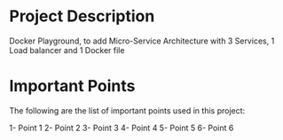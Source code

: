 # Project Description

Docker Playground, to add Micro-Service Architecture with 3 Services, 1 Load balancer and 1 Docker file

# Important Points

The following are the list of important points used in this project:

1- Point 1
2- Point 2
3- Point 3
4- Point 4
5- Point 5
6- Point 6
